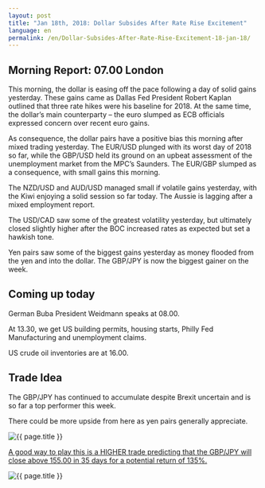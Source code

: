 ```yaml
---
layout: post
title: "Jan 18th, 2018: Dollar Subsides After Rate Rise Excitement"
language: en
permalink: /en/Dollar-Subsides-After-Rate-Rise-Excitement-18-jan-18/
---
```

## Morning Report: 07.00 London

This morning, the dollar is easing off the pace following a day of solid gains yesterday. These gains came as Dallas Fed President Robert Kaplan outlined that three rate hikes were his baseline for 2018. At the same time, the dollar’s main counterparty – the euro slumped as ECB officials expressed concern over recent euro gains. 

As consequence, the dollar pairs have a positive bias this morning after mixed trading yesterday. The EUR/USD plunged with its worst day of 2018 so far, while the GBP/USD held its ground on an upbeat assessment of the unemployment market from the MPC’s Saunders. The EUR/GBP slumped as a consequence, with small gains this morning. 

The NZD/USD and AUD/USD managed small if volatile gains yesterday, with the Kiwi enjoying a solid session so far today. The Aussie is lagging after a mixed employment report. 

The USD/CAD saw some of the greatest volatility yesterday, but ultimately closed slightly higher after the BOC increased rates as expected but set a hawkish tone. 

Yen pairs saw some of the biggest gains yesterday as money flooded from the yen and into the dollar. The GBP/JPY is now the biggest gainer on the week. 

## Coming up today 

German Buba President Weidmann speaks at 08.00. 

At 13.30, we get US building permits, housing starts, Philly Fed Manufacturing and unemployment claims. 

US crude oil inventories are at 16.00. 

## Trade Idea

The GBP/JPY has continued to accumulate despite Brexit uncertain and is so far a top performer this week. 

There could be more upside from here as yen pairs generally appreciate.

<img class="post-image" src="{{ site.url }}/images/jan-18/2018-01-18_07-15-49.jpg" alt="{{ page.title }}" title="{{ page.title }}">

<a href="%LINK%%?currency=GBP&market=forex&underlying=frxGBPJPY&formname=higherlower&duration_amount=35&duration_units=d&amount=10&amount_type=payout&expiry_type=duration&barrier=155.00" target="_blank">A good way to play this is a HIGHER trade predicting that the GBP/JPY will close above 155.00 in 35 days for a potential return of 135%.</a>

<img class="post-image" src="{{ site.url }}/images/jan-18/2018-01-18_07-17-38.jpg" alt="{{ page.title }}" title="{{ page.title }}">
